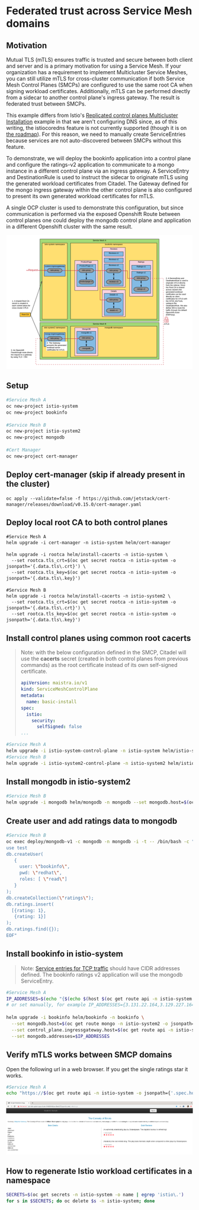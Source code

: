 # Federated trust across Service Mesh domains

## Motivation

Mutual TLS (mTLS) ensures traffic is trusted and secure between both client and server and is a primary motivation for using a Service Mesh. If your organization has a requirement to implement Multicluster Service Meshes, you can still utilize mTLS for cross-cluster communication if both Service Mesh Control Planes (SMCPs) are configured to use the same root CA when signing workload certificates. Additionally, mTLS can be performed directly from a sidecar to another control plane's ingress gateway. The result is federated trust between SMCPs.

This example differs from Istio's [Replicated control planes Multicluster Installation](https://istio.io/latest/docs/setup/install/multicluster/gateways/) example in that we aren't configuring DNS since, as of this writing, the istiocoredns feature is not currently supported (though it is on [the roadmap](https://medium.com/@mageru/openshift-4-6-announcement-highlights-9e5601d97c0d)). For this reason, we need to manually create ServiceEntries because services are not auto-discovered between SMCPs without this feature.

To demonstrate, we will deploy the bookinfo application into a control plane and configure the ratings-v2 application to communicate to a mongo instance in a different control plane via an ingress gateway. A ServiceEntry and DestinationRule is used to instruct the sidecar to originate mTLS using the generated workload certificates from Citadel. The Gateway defined for the mongo ingress gateway within the other control plane is also configured to present its own generated workload certificates for mTLS.

A single OCP cluster is used to demonstrate this configuration, but since communication is performed via the exposed Openshift Route between control planes one could deploy the mongodb control plane and application in a different Openshift cluster with the same result.

![Federated trust](./documentation/pictures/federated-trust.png)

## Setup

```sh
#Service Mesh A
oc new-project istio-system
oc new-project bookinfo

#Service Mesh B
oc new-project istio-system2
oc new-project mongodb

#Cert Manager
oc new-project cert-manager
```

## Deploy cert-manager (skip if already present in the cluster)

```shell
oc apply --validate=false -f https://github.com/jetstack/cert-manager/releases/download/v0.15.0/cert-manager.yaml
```

## Deploy local root CA to both control planes

```shell
#Service Mesh A
helm upgrade -i cert-manager -n istio-system helm/cert-manager

helm upgrade -i rootca helm/install-cacerts -n istio-system \
  --set rootca.tls_crt=$(oc get secret rootca -n istio-system -o jsonpath='{.data.tls\.crt}') \
  --set rootca.tls_key=$(oc get secret rootca -n istio-system -o jsonpath='{.data.tls\.key}')

#Service Mesh B
helm upgrade -i rootca helm/install-cacerts -n istio-system2 \
  --set rootca.tls_crt=$(oc get secret rootca -n istio-system -o jsonpath='{.data.tls\.crt}') \
  --set rootca.tls_key=$(oc get secret rootca -n istio-system -o jsonpath='{.data.tls\.key}')
```

## Install control planes using common root cacerts

> Note: with the below configuration defined in the SMCP, Citadel will use the **cacerts** secret (created in both control planes from previous commands) as the root certificate instead of its own self-signed certificate.
>
> ```yaml
> apiVersion: maistra.io/v1
> kind: ServiceMeshControlPlane
> metadata:
>   name: basic-install
> spec:
>   istio:
>     security:
>       selfSigned: false
> ...
> ```

```sh
#Service Mesh A
helm upgrade -i istio-system-control-plane -n istio-system helm/istio-system-control-plane
#Service Mesh B
helm upgrade -i istio-system2-control-plane -n istio-system2 helm/istio-system2-control-plane
```

## Install mongodb in istio-system2

```sh
#Service Mesh B
helm upgrade -i mongodb helm/mongodb -n mongodb --set mongodb.host=$(oc get route mongo -n istio-system2 -o jsonpath={.spec.host})
```

## Create user and add ratings data to mongodb

```sh
#Service Mesh B
oc exec deploy/mongodb-v1 -c mongodb -n mongodb -i -t -- /bin/bash -c "cat <<EOF | mongo -u admin -p redhat --authenticationDatabase admin
use test
db.createUser(
   {
     user: \"bookinfo\",
     pwd: \"redhat\",
     roles: [ \"read\"]
   }
);
db.createCollection(\"ratings\");
db.ratings.insert(
  [{rating: 1},
   {rating: 1}]
);
db.ratings.find({});
EOF"
```

## Install bookinfo in istio-system

> Note: [Service entries for TCP traffic](https://istio.io/latest/blog/2018/egress-tcp/#service-entries-for-tcp-traffic) should have CIDR addresses defined. The bookinfo ratings v2 application will use the mongodb ServiceEntry.

```sh
#Service Mesh A
IP_ADDRESSES=$(echo "{$(echo $(host $(oc get route api -n istio-system -o jsonpath={'.spec.host'}) | cut -d" " -f4) | sed -e "s/ /,/g")}")
# or set manually, for example IP_ADDRESSES={3.131.22.164,3.129.227.164}

helm upgrade -i bookinfo helm/bookinfo -n bookinfo \
  --set mongodb.host=$(oc get route mongo -n istio-system2 -o jsonpath={.spec.host}) \
  --set control_plane.ingressgateway.host=$(oc get route api -n istio-system -o jsonpath={'.spec.host'}) \
  --set mongodb.addresses=$IP_ADDRESSES
```

## Verify mTLS works between SMCP domains

Open the following url in a web browser. If you get the single ratings star it works.

```sh
#Service Mesh A
echo "https://$(oc get route api -n istio-system -o jsonpath={'.spec.host'})/productpage"
```

![Bookinfo successful result](./documentation/pictures/bookinfo-result.png)

## How to regenerate Istio workload certificates in a namespace

```sh
SECRETS=$(oc get secrets -n istio-system -o name | egrep 'istio\.')
for s in $SECRETS; do oc delete $s -n istio-system; done
```
